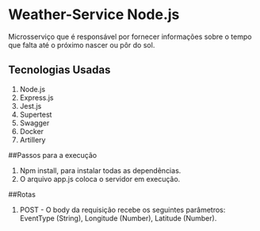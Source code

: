 ﻿# Weather-Service Node.js
 Microsserviço que é responsável por fornecer informações sobre o tempo que falta até o próximo nascer ou pôr do sol.

## Tecnologias Usadas
1. Node.js
2. Express.js
3. Jest.js
4. Supertest
5. Swagger
6. Docker
7. Artillery

##Passos para a execução
1. Npm install, para instalar todas as dependências.
2. O arquivo app.js coloca o servidor em execução.

##Rotas 
1. POST - O body da requisição recebe os seguintes parâmetros: EventType (String), Longitude (Number), Latitude (Number).
